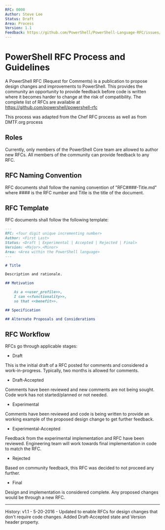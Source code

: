 ```yaml
---
RFC: 0000
Author: Steve Lee
Status: Draft
Area: Process
Version: 1.1
Feedback: https://github.com/PowerShell/PowerShell-Language-RFC/issues/5
---
```


# PowerShell RFC Process and Guidelines

A PowerShell RFC (Request for Comments) is a publication to propose 
design changes and improvements to PowerShell.  This provides the community an opportunity 
to provide feedback before code is written where it becomes harder to change at the risk of 
compatibility. The complete list of RFCs are available at
https://github.com/powershell/powershell-rfc

This process was adapted from the Chef RFC process as well as from DMTF.org process

## Roles

Currently, only members of the PowerShell Core team are allowed to author
new RFCs.  All members of the community can provide feedback to any RFC.

## RFC Naming Convention

RFC documents shall follow the naming convention of "RFC####-Title.md" where #### is 
the RFC number and Title is the title of the document.

## RFC Template

RFC documents shall follow the following template:

```markdown
---
RFC: <four digit unique incrementing number>
Author: <First Last>
Status: <Draft | Experimental | Accepted | Rejected | Final>
Version: <Major>.<Minor>
Area: <Area within the PowerShell language>
---

# Title

Description and rationale.

## Motivation

    As a <<user_profile>>,
    I can <<functionality>>,
    so that <<benefit>>.

## Specification

## Alternate Proposals and Considerations

```

## RFC Workflow

RFCs go through applicable stages:

* Draft

This is the initial draft of a RFC posted for comments and considered a
work-in-progress.  Typically, two months is allowed for comments.

* Draft-Accepted

Comments have been reviewed and new comments are not being sought.  Code
work has not started/planned or not needed.

* Experimental

Comments have been reviewed and code is being written to provide an working
example of the proposed design change to get further feedback.

* Experimental-Accepted

Feedback from the experimental implementation and RFC have been reviewed.
Engineering team will work towards final implementation in code to match
the RFC.

* Rejected

Based on community feedback, this RFC was decided to not proceed any further.

* Final

Design and implementation is considered complete.  Any proposed changes 
would be through a new RFC.

---
History:
v1.1 - 5-20-2016 - Updated to enable RFCs for design changes that don't require code changes.  Added Draft-Accepted state and Version header property.
